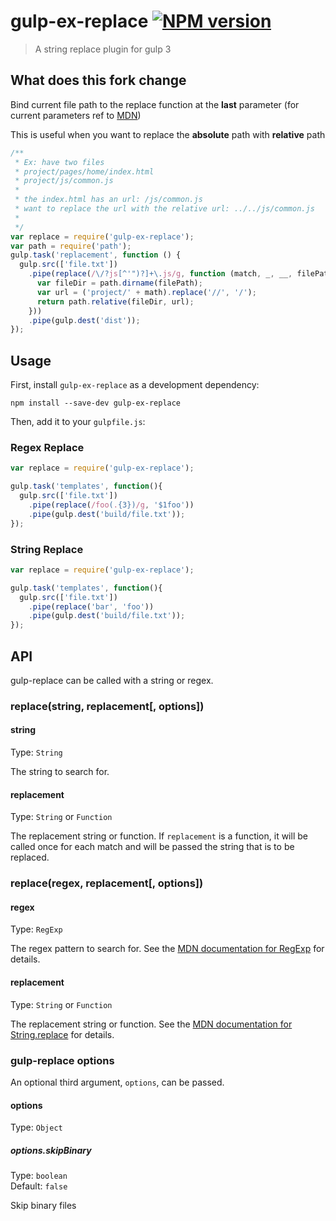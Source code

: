 # gulp-ex-replace [![NPM version][npm-image]][npm-url]
> A string replace plugin for gulp 3

## What does this fork change

Bind current file path to the replace function at the **last** parameter (for current parameters ref to [MDN](https://developer.mozilla.org/en-US/docs/Web/JavaScript/Reference/Global_Objects/String/replace))

This is useful when you want to replace the **absolute** path with **relative** path

```javascript
/**
 * Ex: have two files
 * project/pages/home/index.html
 * project/js/common.js
 *
 * the index.html has an url: /js/common.js
 * want to replace the url with the relative url: ../../js/common.js
 *
 */
var replace = require('gulp-ex-replace');
var path = require('path');
gulp.task('replacement', function () {
  gulp.src(['file.txt'])
    .pipe(replace(/\/?js[^'")?]+\.js/g, function (match, _, __, filePath) {
      var fileDir = path.dirname(filePath);
      var url = ('project/' + math).replace('//', '/');
      return path.relative(fileDir, url);
    }))
    .pipe(gulp.dest('dist'));
});
```

## Usage

First, install `gulp-ex-replace` as a development dependency:

```shell
npm install --save-dev gulp-ex-replace
```

Then, add it to your `gulpfile.js`:

### Regex Replace
```javascript
var replace = require('gulp-ex-replace');

gulp.task('templates', function(){
  gulp.src(['file.txt'])
    .pipe(replace(/foo(.{3})/g, '$1foo'))
    .pipe(gulp.dest('build/file.txt'));
});
```
### String Replace
```javascript
var replace = require('gulp-ex-replace');

gulp.task('templates', function(){
  gulp.src(['file.txt'])
    .pipe(replace('bar', 'foo'))
    .pipe(gulp.dest('build/file.txt'));
});
```


## API

gulp-replace can be called with a string or regex.

### replace(string, replacement[, options])

#### string
Type: `String`

The string to search for.

#### replacement
Type: `String` or `Function`

The replacement string or function. If `replacement` is a function, it will be called once for each match and will be passed the string that is to be replaced.

### replace(regex, replacement[, options])

#### regex
Type: `RegExp`

The regex pattern to search for. See the [MDN documentation for RegExp] for details.

#### replacement
Type: `String` or `Function`

The replacement string or function. See the [MDN documentation for String.replace] for details.

### gulp-replace options

An optional third argument, `options`, can be passed.

#### options
Type: `Object`

##### options.skipBinary
Type: `boolean`  
Default: `false`

Skip binary files


[MDN documentation for RegExp]: https://developer.mozilla.org/en-US/docs/Web/JavaScript/Reference/Global_Objects/RegExp
[MDN documentation for String.replace]: https://developer.mozilla.org/en-US/docs/Web/JavaScript/Reference/Global_Objects/String/replace#Specifying_a_string_as_a_parameter

[travis-url]: http://travis-ci.org/lazd/gulp-replace
[travis-image]: https://secure.travis-ci.org/lazd/gulp-replace.svg?branch=master
[npm-url]: https://npmjs.org/package/gulp-ex-replace
[npm-image]: https://badge.fury.io/js/gulp-ex-replace.svg
